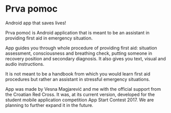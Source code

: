 # Prva pomoc
Android app that saves lives!

Prva pomoć is Android application that is meant to be an assistant in providing first aid in emergency situation.

App guides you through whole procedure of providing first aid: situation assessment, consciousness and breathing check, 
putting someone in recovery position and secondary diagnosis. It also gives you text, visual and audio instructions.

It is not meant to be a handbook from which you would learn first aid procedures but rather an assistant in stressful emergency situations.

App was made by Vesna Magjarević and me with the official support from the Croatian Red Cross. It was, at its current version, developed for  the student mobile application competition App Start Contest 2017. We are planning to further expand it in the future.
